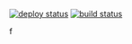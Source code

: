 [![deploy status](https://webhooks.jit.su/dscape-testing/hello-world-flatiron-api.png)](http://webops.jit.su#/dscape-testing/hello-world-flatiron-api)
[![build status](https://secure.travis-ci.org/dscape/hello-world-flatiron-api.png)](http://travis-ci.org/dscape/hello-world-flatiron-api)


f